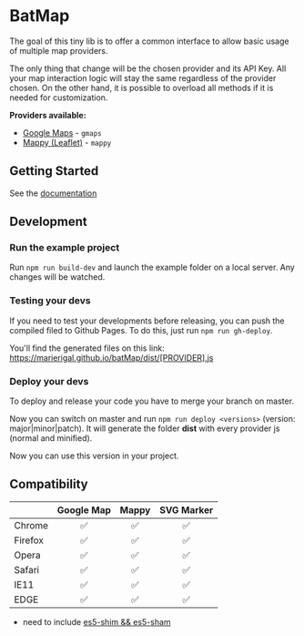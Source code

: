 # BatMap

The goal of this tiny lib is to offer a common interface to allow basic usage of multiple map providers.

The only thing that change will be the chosen provider and its API Key. All your map interaction logic will stay the same regardless of the provider chosen. On the other hand, it is possible to overload all methods if it is needed for customization.

**Providers available:**

- [Google Maps](https://developers.google.com/maps/documentation/javascript/) - `gmaps`
- [Mappy (Leaflet)](http://leafletjs.com/reference-1.0.3.html) - `mappy`

## Getting Started

See the [documentation](https://marierigal.github.io/batMap/)

## Development

### Run the example project

Run `npm run build-dev` and launch the example folder on a local server.
Any changes will be watched.

### Testing your devs

If you need to test your developments before releasing, you can push the compiled filed to Github Pages.
To do this, just run `npm run gh-deploy`.

You'll find the generated files on this link: https://marierigal.github.io/batMap/dist/[PROVIDER].js

### Deploy your devs

To deploy and release your code you have to merge your branch on master.

Now you can switch on master and run `npm run deploy <versions>` (version: major|minor|patch).
It will generate the folder **dist** with every provider js (normal and minified).

Now you can use this version in your project.

## Compatibility

|         |         Google Map         |         Mappy         |         SVG Marker         |
| ------- |         :--------:         |         :---:         |         :--------:         |
| Chrome  |     :white_check_mark:     |   :white_check_mark:  |     :white_check_mark:     |
| Firefox |     :white_check_mark:     |   :white_check_mark:  |     :white_check_mark:     |
| Opera   |     :white_check_mark:     |   :white_check_mark:  |     :white_check_mark:     |
| Safari  |     :white_check_mark:     |   :white_check_mark:  |     :white_check_mark:     |
| IE11    |     :white_check_mark:     |   :white_check_mark:  |     :white_check_mark:     |
| EDGE    |     :white_check_mark:     |   :white_check_mark:  |     :white_check_mark:     |

- need to include [es5-shim && es5-sham](https://github.com/es-shims/es5-shim)

